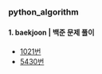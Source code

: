 ### python_algorithm
#### 1. baekjoon | 백준 문제 풀이
* [1021번](https://github.com/Joanne19-drive/python_algorithm/blob/main/baekjoon/1021.py)
* [5430번](https://github.com/Joanne19-drive/python_algorithm/blob/main/baekjoon/5430.py)
